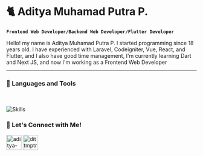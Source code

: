 # 🐈 Aditya Muhamad Putra P.

**`Frontend Web Developer/Backend Web Developer/Flutter Developer`**

Hello! my name is Aditya Muhamad Putra P. I started programming since 18 years old. I have experienced with Laravel, Codeigniter, Vue, React, and Flutter, and I also have good time management, I'm currently learning Dart and Next JS, and now I'm working as a Frontend Web Developer

---

### 🧰 Languages and Tools
<br />
<br />

<img src="https://img.shields.io/badge/react-61DAFB.svg?style=for-the-badge&logo=react&logoColor=white" alt="Skills">

### 👋 Let's Connect with Me!

<p align="left">
  <a href="https://linkedin.com/in/aditya-muhamad-putra-p" rel="nofollow">
    <img align="center" src="https://cdn.jsdelivr.net/gh/devicons/devicon/icons/linkedin/linkedin-original.svg" alt="aditya-muhamad-putra-p" width="40"></a>
  <a href="https://instagram.com/dittmptrr27" rel="nofollow">
    <img align="center" src="https://upload.wikimedia.org/wikipedia/commons/thumb/9/95/Instagram_logo_2022.svg/1024px-Instagram_logo_2022.svg.png" alt="dittmptrr27" width="40" style="max-width: 100%;">
  </a>
</p>
